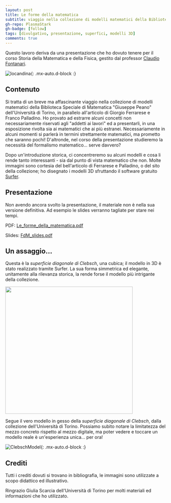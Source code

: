 ```yaml
---
layout: post
title: Le forme della matematica
subtitle: viaggio nella collezione di modelli matematici della Biblioteca Speciale di Matematica dell'Università di Torino
gh-repo: PlasmaStark
gh-badge: [follow]
tags: [divulgativo, presentazione, superfici, modelli 3D]
comments: true
---
```


Questo lavoro deriva da una presentazione che ho dovuto tenere per il corso Storia della Matematica e della Fisica, gestito dal professor [Claudio Fontanari](https://claudio.fontanari.maths.unitn.it/).

![locandina](https://user-images.githubusercontent.com/64229723/116762126-c1f69880-aa19-11eb-99ff-e5bf17ae00a8.PNG){: .mx-auto.d-block :}


## Contenuto

 
Si tratta di un breve ma affascinante viaggio nella collezione di modelli matematici della Biblioteca Speciale di Matematica "Giuseppe Peano" dell'Università di Torino, in parallelo all'articolo di Giorgio Ferrarese e Franco Palladino. Ho provato ad estrarre alcuni concetti non necessariamente riservati agli "addetti ai lavori" ed a presentarli, in una esposizione rivolta sia ai matematici che ai più estranei. Necessariamente in alcuni momenti si parlerà in termini strettamente matematici, ma prometto che saranno pochi! D'altronde, nel corso della presentazione studieremo la necessità del formalismo matematico... serve davvero?
 
Dopo un'introduzione storica, ci concentreremo su alcuni modelli e cosa li rende tanto interessanti - sia dal punto di vista matematico che non. Molte immagini sono cortesia del bell'articolo di Ferrarese e Palladino, o del sito della collezione; ho disegnato i modelli 3D sfruttando il software gratuito [Surfer](https://imaginary.org/program/surfer).


## Presentazione
 
Non avendo ancora svolto la presentazione, il materiale non è nella sua versione definitiva. Ad esempio le slides verranno tagliate per stare nei tempi. 

PDF: [Le_forme_della_matematica.pdf](https://github.com/PlasmaStark/plasmastark.github.io/files/6408456/Le_forme_della_matematica.1.pdf)


Slides: [FdM_slides.pdf](https://github.com/PlasmaStark/plasmastark.github.io/files/6448473/Le_forme_della_matematica__slides.pdf)



## Un assaggio...

Questa è la *superficie diagonale di Clebsch*, una cubica; il modello in 3D è stato realizzato tramite Surfer. La sua forma simmetrica ed elegante, unitamente alla rilevanza storica, la rende forse il modello più intrigante della collezione.

<img src="https://user-images.githubusercontent.com/64229723/115791735-42d5e480-a3c9-11eb-8ddb-5407ec2afc87.png" width="400" class="center">

 Segue il vero modello in gesso della *superficie diagonale di Clebsch*, dalla collezione dell'Università di Torino. Possiamo subito notare la limitatezza del mezzo 
 concreto rispetto al mezzo digitale, ma poter vedere e toccare un modello reale è un'esperienza unica... per ora!

![ClebschModel](https://user-images.githubusercontent.com/64229723/115791828-6d27a200-a3c9-11eb-9f85-4c09dfdb7c97.PNG){: .mx-auto.d-block :}

 
 
 
## Crediti

 Tutti i crediti dovuti si trovano in bibliografia, le immagini sono utilizzate a scopo didattico ed illustrativo.
 
 Ringrazio Giulia Scarcia dell'Università di Torino per molti materiali ed informazioni che ho utilizzato.
